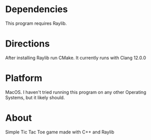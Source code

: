 # Dependencies

This program requires Raylib.

# Directions

After installing Raylib run CMake. It currently runs with Clang 12.0.0

# Platform

MacOS. I haven't tried running this program on any other Operating Systems, but it likely should.

# About

Simple Tic Tac Toe game made with C++ and Raylib